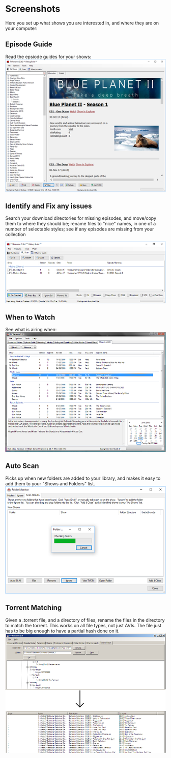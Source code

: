 # Screenshots
Here you set up what shows you are interested in, and where they are on your computer:

## Episode Guide
Read the epsiode guides for your shows:
![Episode Guide](images/screenshots/MyShows.png)

## Identify and Fix any issues 
Search your download directories for missing episodes, and move/copy them to where they should be; rename files to "nice" names, in one of a number of selectable styles; see if any episodes are missing from your collection

![Scan Results](images/screenshots/ScanResults.png)

## When to Watch
See what is airing when:
![When to Watch](images/screenshots/whentowatch.png)

## Auto Scan
Picks up when new folders are added to your library, and makes it easy to add them to your "Shows and Folders" list.
![Shows and Folders](images/screenshots/FolderMonitorScan.png)

## Torrent Matching
Given a .torrent file, and a directory of files, rename the files in the directory to match the torrent. This works on all file types, not just AVIs. The file just has to be big enough to have a partial hash done on it.
![Torrent Match](images/screenshots/ss8.png)
 
